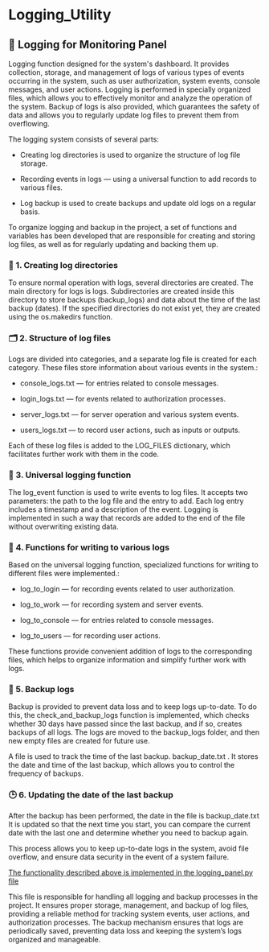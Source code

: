 # Logging_Utility

## 📜 Logging for Monitoring Panel

Logging function designed for the system's dashboard. It provides collection, storage, and management of logs of various types of events occurring in the system, such as user authorization, system events, console messages, and user actions. Logging is performed in specially organized files, which allows you to effectively monitor and analyze the operation of the system. Backup of logs is also provided, which guarantees the safety of data and allows you to regularly update log files to prevent them from overflowing.

The logging system consists of several parts:

- Creating log directories is used to organize the structure of log file storage.

- Recording events in logs — using a universal function to add records to various files.

- Log backup is used to create backups and update old logs on a regular basis.

To organize logging and backup in the project, a set of functions and variables has been developed that are responsible for creating and storing log files, as well as for regularly updating and backing them up.

### 📂 1. Creating log directories

To ensure normal operation with logs, several directories are created. The main directory for logs is logs. Subdirectories are created inside this directory to store backups (backup_logs) and data about the time of the last backup (dates). If the specified directories do not exist yet, they are created using the os.makedirs function.

### 🗂️ 2. Structure of log files

Logs are divided into categories, and a separate log file is created for each category. These files store information about various events in the system.:

- console_logs.txt — for entries related to console messages.

- login_logs.txt — for events related to authorization processes.

- server_logs.txt — for server operation and various system events.

- users_logs.txt — to record user actions, such as inputs or outputs.

Each of these log files is added to the LOG_FILES dictionary, which facilitates further work with them in the code.

### 📝 3. Universal logging function

The log_event function is used to write events to log files. It accepts two parameters: the path to the log file and the entry to add. Each log entry includes a timestamp and a description of the event. Logging is implemented in such a way that records are added to the end of the file without overwriting existing data.

### 🔏 4. Functions for writing to various logs

Based on the universal logging function, specialized functions for writing to different files were implemented.:

- log_to_login — for recording events related to user authorization.

- log_to_work — for recording system and server events.

- log_to_console — for entries related to console messages.

- log_to_users — for recording user actions.

These functions provide convenient addition of logs to the corresponding files, which helps to organize information and simplify further work with logs.

### 💾 5. Backup logs

Backup is provided to prevent data loss and to keep logs up-to-date. To do this, the check_and_backup_logs function is implemented, which checks whether 30 days have passed since the last backup, and if so, creates backups of all logs. The logs are moved to the backup_logs folder, and then new empty files are created for future use.

A file is used to track the time of the last backup. backup_date.txt . It stores the date and time of the last backup, which allows you to control the frequency of backups.

### 🕒 6. Updating the date of the last backup

After the backup has been performed, the date in the file is backup_date.txt It is updated so that the next time you start, you can compare the current date with the last one and determine whether you need to backup again.

This process allows you to keep up-to-date logs in the system, avoid file overflow, and ensure data security in the event of a system failure.

[The functionality described above is implemented in the logging_panel.py file](logging_panel.py)

This file is responsible for handling all logging and backup processes in the project. It ensures proper storage, management, and backup of log files, providing a reliable method for tracking system events, user actions, and authorization processes. The backup mechanism ensures that logs are periodically saved, preventing data loss and keeping the system’s logs organized and manageable.
